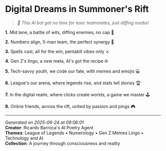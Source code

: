 # Digital Dreams in Summoner's Rift

> *🤖️ This AI bot got no time for toxic teammates, just diffing noobs!*

**1.** Mid lane, a battle of wits, diffing enemies, no cap 🧠


**2.** Numbers align, 5-man team, the perfect synergy 🔢


**3.** Spells cast, all for the win, pentakill vibes only ⚔️


**4.** Gen Z's lingo, a new meta, AI's got the recipe 🌐


**5.** Tech-savvy youth, we code our fate, with memes and emojis 💻


**6.** League's our arena, where legends rise, and stats tell stories 🏆


**7.** In the digital realm, where clicks create worlds, a game we master 🕹️


**8.** Online friends, across the rift, united by passion and pings 🎮



---

*Generated on 2025-06-24 at 09:06:01*  
**Creator**: Ricardo Barroca's AI Poetry Agent  
**Themes**: League of Legends • Numerology • Gen Z Memes Lingo • Technology and AI  
**Collection**: A journey through consciousness and reality